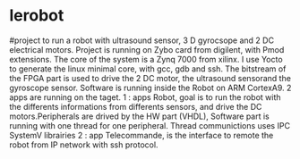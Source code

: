 # lerobot

#project to run a robot with ultrasound sensor, 3 D gyrocsope and 2 DC electrical motors.
Project is running on Zybo card from digilent, with Pmod extensions.
The core of the system is a Zynq 7000 from xilinx.
I use Yocto to generate the linux minimal core, with gcc, gdb and ssh.
The bitstream of the FPGA part is used to drive the 2 DC motor, the ultrasound sensorand the gyroscope sensor.
Software is running inside the Robot on ARM CortexA9.
2 apps are running on the taget.
1 : apps Robot, goal is to run the robot with the differents informations from differents sensors, and drive the DC motors.Peripherals are drived by the HW part (VHDL), Software part is running with one thread for one peripheral. Thread communictions uses IPC SystemV librairies
2 : app Telecommande, is the interface to remote the robot from IP network with ssh protocol.


